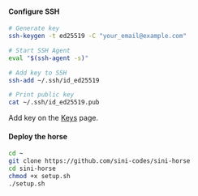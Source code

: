 #### Configure SSH
```bash
# Generate key
ssh-keygen -t ed25519 -C "your_email@example.com"

# Start SSH Agent
eval "$(ssh-agent -s)"

# Add key to SSH
ssh-add ~/.ssh/id_ed25519

# Print public key
cat ~/.ssh/id_ed25519.pub
```
Add key on the [Keys](https://github.com/settings/keys) page.

#### Deploy the horse

```bash
cd ~
git clone https://github.com/sini-codes/sini-horse
cd sini-horse
chmod +x setup.sh
./setup.sh
```
